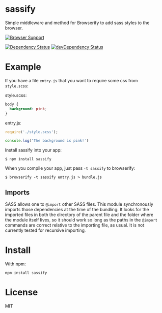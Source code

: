 # sassify #

Simple middleware and method for Browserify to add sass styles to the browser.

[![Browser Support](https://saucelabs.com/browser-matrix/call-a3.svg)](https://saucelabs.com/u/call-a3)

[![Dependency Status](https://david-dm.org/call-a3/sassify.svg)](https://david-dm.org/call-a3/sassify) [![devDependency Status](https://david-dm.org/call-a3/sassify/dev-status.svg)](https://david-dm.org/call-a3/sassify#info=devDependencies)

# Example

If you have a file `entry.js` that you want to require some css from `style.scss`:

style.scss:
``` css
body {
  background: pink;
}
```

entry.js:
``` js
require('./style.scss');

console.log('The background is pink!')
```

Install sassify into your app:

```
$ npm install sassify
```

When you compile your app, just pass `-t sassify` to browserify:

```
$ browserify -t sassify entry.js > bundle.js
```

## Imports

SASS allows one to `@import` other SASS files. This module synchronously imports those dependencies at the time of the bundling. It looks for the imported files in both the directory of the parent file and the folder where the module itself lives, so it should work so long as the paths in the `@import` commands are correct relative to the importing file, as usual. It is not currently tested for recursive importing.

# Install

With [npm](https://npmjs.org):

```
npm install sassify
```

# License

MIT

